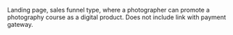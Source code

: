 Landing page, sales funnel type, where a photographer can promote a photography course as a digital product.
Does not include link with payment gateway.

